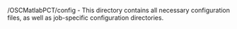 /OSCMatlabPCT/config - This directory contains all necessary configuration files, as well as job-specific configuration directories.
